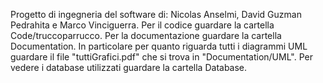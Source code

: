 Progetto di ingegneria del software di: Nicolas Anselmi, David Guzman Pedrahita e Marco Vinciguerra.
Per il codice guardare la cartella Code/truccoparrucco.
Per la documentazione guardare la cartella Documentation. In particolare per quanto riguarda tutti i diagrammi UML
guardare il file "tuttiGrafici.pdf" che si trova in "Documentation/UML".
Per vedere i database utilizzati guardare la cartella Database.
